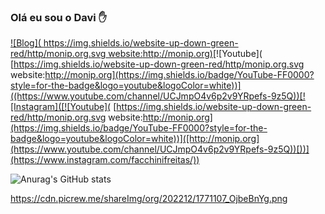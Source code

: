 ### Olá eu sou o Davi ✋

[![Blog](	https://img.shields.io/website-up-down-green-red/http/monip.org.svg website:http://monip.org)](http://monip.org)[![Youtube](	[https://img.shields.io/website-up-down-green-red/http/monip.org.svg website:http://monip.org](https://img.shields.io/badge/YouTube-FF0000?style=for-the-badge&logo=youtube&logoColor=white))]((https://www.youtube.com/channel/UCJmpO4v6p2v9YRpefs-9z5Q))[![Instagram]([![Youtube](	[https://img.shields.io/website-up-down-green-red/http/monip.org.svg website:http://monip.org](https://img.shields.io/badge/YouTube-FF0000?style=for-the-badge&logo=youtube&logoColor=white))]([http://monip.org](https://www.youtube.com/channel/UCJmpO4v6p2v9YRpefs-9z5Q))[))](https://www.instagram.com/facchinifreitas/))


![Anurag's GitHub stats](https://github-readme-stats.vercel.app/api?username=anuraghazra&show_icons=true&theme=dracula)

https://cdn.picrew.me/shareImg/org/202212/1771107_OjbeBnYg.png
